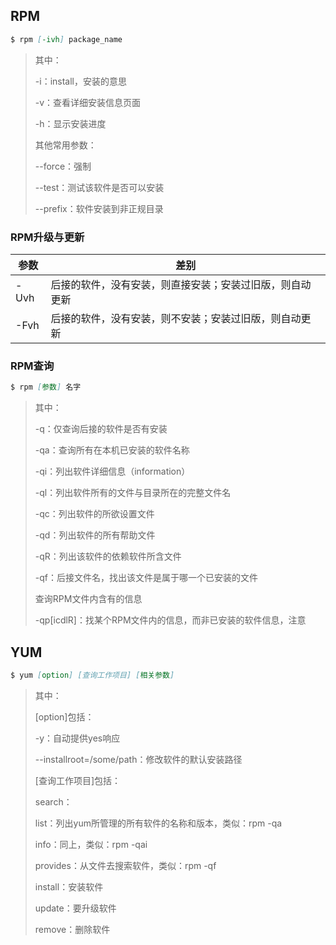 ## RPM

```markdown
$ rpm [-ivh] package_name
```

> 其中：
>
> -i：install，安装的意思
>
> -v：查看详细安装信息页面
>
> -h：显示安装进度
>
> 其他常用参数：
>
> --force：强制
>
> --test：测试该软件是否可以安装
>
> --prefix：软件安装到非正规目录

### RPM升级与更新

| 参数 | 差别                                                     |
| ---- | -------------------------------------------------------- |
| -Uvh | 后接的软件，没有安装，则直接安装；安装过旧版，则自动更新 |
| -Fvh | 后接的软件，没有安装，则不安装；安装过旧版，则自动更新   |

### RPM查询

```markdown
$ rpm [参数] 名字
```

> 其中：
>
> -q：仅查询后接的软件是否有安装
>
> -qa：查询所有在本机已安装的软件名称
>
> -qi：列出软件详细信息（information）
>
> -ql：列出软件所有的文件与目录所在的完整文件名
>
> -qc：列出软件的所欲设置文件
>
> -qd：列出软件的所有帮助文件
>
> -qR：列出该软件的依赖软件所含文件
>
> -qf：后接文件名，找出该文件是属于哪一个已安装的文件
>
> 查询RPM文件内含有的信息
>
> -qp[icdlR]：找某个RPM文件内的信息，而非已安装的软件信息，注意

## YUM

```markdown
$ yum [option] [查询工作项目] [相关参数]
```

> 其中：
>
> [option]包括：
>
> -y：自动提供yes响应
>
> --installroot=/some/path：修改软件的默认安装路径
>
> [查询工作项目]包括：
>
> search：
>
> list：列出yum所管理的所有软件的名称和版本，类似：rpm -qa
>
> info：同上，类似：rpm -qai
>
> provides：从文件去搜索软件，类似：rpm -qf
>
> install：安装软件
>
> update：要升级软件
>
> remove：删除软件